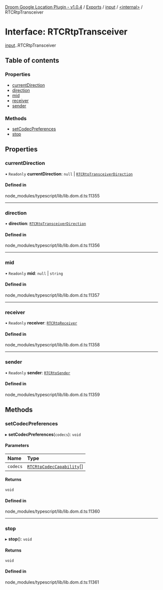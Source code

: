 [Droom Google Location Plugin - v1.0.4](../README.md) / [Exports](../modules.md) / [input](../modules/input.md) / [<internal\>](../modules/input._internal_.md) / RTCRtpTransceiver

# Interface: RTCRtpTransceiver

[input](../modules/input.md).[<internal>](../modules/input._internal_.md).RTCRtpTransceiver

## Table of contents

### Properties

- [currentDirection](input._internal_.RTCRtpTransceiver.md#currentdirection)
- [direction](input._internal_.RTCRtpTransceiver.md#direction)
- [mid](input._internal_.RTCRtpTransceiver.md#mid)
- [receiver](input._internal_.RTCRtpTransceiver.md#receiver)
- [sender](input._internal_.RTCRtpTransceiver.md#sender)

### Methods

- [setCodecPreferences](input._internal_.RTCRtpTransceiver.md#setcodecpreferences)
- [stop](input._internal_.RTCRtpTransceiver.md#stop)

## Properties

### currentDirection

• `Readonly` **currentDirection**: ``null`` \| [`RTCRtpTransceiverDirection`](../modules/input._internal_.md#rtcrtptransceiverdirection)

#### Defined in

node_modules/typescript/lib/lib.dom.d.ts:11355

___

### direction

• **direction**: [`RTCRtpTransceiverDirection`](../modules/input._internal_.md#rtcrtptransceiverdirection)

#### Defined in

node_modules/typescript/lib/lib.dom.d.ts:11356

___

### mid

• `Readonly` **mid**: ``null`` \| `string`

#### Defined in

node_modules/typescript/lib/lib.dom.d.ts:11357

___

### receiver

• `Readonly` **receiver**: [`RTCRtpReceiver`](../modules/input._internal_.md#rtcrtpreceiver)

#### Defined in

node_modules/typescript/lib/lib.dom.d.ts:11358

___

### sender

• `Readonly` **sender**: [`RTCRtpSender`](../modules/input._internal_.md#rtcrtpsender)

#### Defined in

node_modules/typescript/lib/lib.dom.d.ts:11359

## Methods

### setCodecPreferences

▸ **setCodecPreferences**(`codecs`): `void`

#### Parameters

| Name | Type |
| :------ | :------ |
| `codecs` | [`RTCRtpCodecCapability`](input._internal_.RTCRtpCodecCapability.md)[] |

#### Returns

`void`

#### Defined in

node_modules/typescript/lib/lib.dom.d.ts:11360

___

### stop

▸ **stop**(): `void`

#### Returns

`void`

#### Defined in

node_modules/typescript/lib/lib.dom.d.ts:11361
